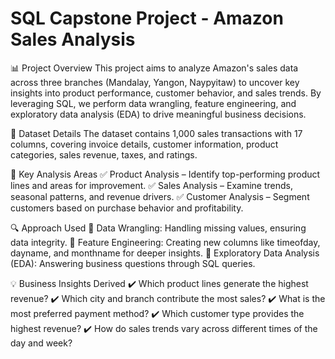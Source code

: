# SQL Capstone Project - Amazon Sales Analysis
📊 Project Overview
This project aims to analyze Amazon's sales data across three branches (Mandalay, Yangon, Naypyitaw) to uncover key insights into product performance, customer behavior, and sales trends. By leveraging SQL, we perform data wrangling, feature engineering, and exploratory data analysis (EDA) to drive meaningful business decisions.

📂 Dataset Details
The dataset contains 1,000 sales transactions with 17 columns, covering invoice details, customer information, product categories, sales revenue, taxes, and ratings.

📌 Key Analysis Areas
✅ Product Analysis – Identify top-performing product lines and areas for improvement.
✅ Sales Analysis – Examine trends, seasonal patterns, and revenue drivers.
✅ Customer Analysis – Segment customers based on purchase behavior and profitability.

🔍 Approach Used
🔹 Data Wrangling: Handling missing values, ensuring data integrity.
🔹 Feature Engineering: Creating new columns like timeofday, dayname, and monthname for deeper insights.
🔹 Exploratory Data Analysis (EDA): Answering business questions through SQL queries.

💡 Business Insights Derived
✔️ Which product lines generate the highest revenue?
✔️ Which city and branch contribute the most sales?
✔️ What is the most preferred payment method?
✔️ Which customer type provides the highest revenue?
✔️ How do sales trends vary across different times of the day and week?
